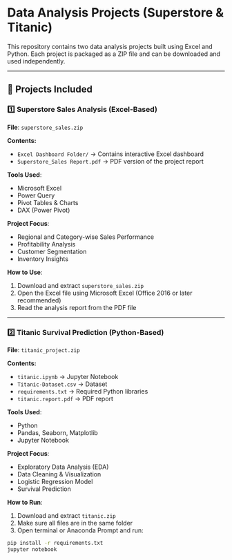 # Data Analysis Projects (Superstore & Titanic)

This repository contains two data analysis projects built using Excel and Python. Each project is packaged as a ZIP file and can be downloaded and used independently.

---

## 📁 Projects Included

### 1️⃣ Superstore Sales Analysis (Excel-Based)

**File**: `superstore_sales.zip`

**Contents:**
- `Excel Dashboard Folder/` → Contains interactive Excel dashboard
- `Superstore_Sales Report.pdf` → PDF version of the project report

**Tools Used**:  
- Microsoft Excel  
- Power Query  
- Pivot Tables & Charts  
- DAX (Power Pivot)

**Project Focus**:
- Regional and Category-wise Sales Performance
- Profitability Analysis
- Customer Segmentation
- Inventory Insights

**How to Use**:
1. Download and extract `superstore_sales.zip`
2. Open the Excel file using Microsoft Excel (Office 2016 or later recommended)
3. Read the analysis report from the PDF file

---

### 2️⃣ Titanic Survival Prediction (Python-Based)

**File**: `titanic_project.zip`

**Contents:**
- `titanic.ipynb` → Jupyter Notebook
- `Titanic-Dataset.csv` → Dataset
- `requirements.txt` → Required Python libraries
- `titanic.report.pdf` → PDF report

**Tools Used**:
- Python
- Pandas, Seaborn, Matplotlib
- Jupyter Notebook

**Project Focus**:
- Exploratory Data Analysis (EDA)
- Data Cleaning & Visualization
- Logistic Regression Model
- Survival Prediction

**How to Run**:
1. Download and extract `titanic.zip`
2. Make sure all files are in the same folder
3. Open terminal or Anaconda Prompt and run:

```bash
pip install -r requirements.txt
jupyter notebook
